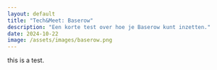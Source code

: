 ```yaml
---
layout: default
title: "Tech&Meet: Baserow"
description: "Een korte test over hoe je Baserow kunt inzetten."
date: 2024-10-22
image: /assets/images/baserow.png
---
```

this is a test.
